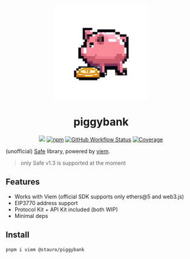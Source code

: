 <div align="center">

<img src="logo.png" height="250" width="250">

# piggybank

[![][site-badge]][site-url] [![npm][npm-img]][npm-url]
[![GitHub Workflow
Status][gh-actions-img]][github-actions]
[![Coverage][cov-img]][cov-url]

</div>

(unofficial) [Safe](https://safe.global) library, powered by [viem](https://viem.sh).

> only Safe v1.3 is supported at the moment

## Features

- Works with Viem (official SDK supports only ethers@5 and web3.js)
- EIP3770 address support
- Protocol Kit + API Kit included (both WIP)
- Minimal deps

## Install

```sh
pnpm i viem @stauro/piggybank
```

[site-url]: https://piggybank.stauro.xyz
[npm-url]: https://npmjs.com/package/@stauro/piggybank
[github-actions]: https://github.com/StauroXYZ/piggybank/actions
[gh-actions-img]: https://img.shields.io/github/actions/workflow/status/StauroXYZ/piggybank/ci.yml?branch=master&style=for-the-badge&logo=github&label=&color=1B2A22
[cov-img]: https://img.shields.io/coveralls/github/StauroXYZ/piggybank?style=for-the-badge&color=1B2A22
[cov-url]: https://coveralls.io/github/StauroXYZ/piggybank
[npm-img]: https://img.shields.io/npm/dt/@stauro/piggybank?style=for-the-badge&color=1B2A22&logo=npm&label=
[site-badge]: https://img.shields.io/badge/website-open-1B2A22?style=for-the-badge